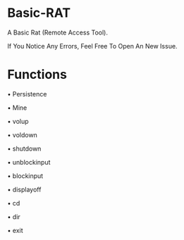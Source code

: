 # Basic-RAT
A Basic Rat (Remote Access Tool).

If You Notice Any Errors, Feel Free To Open An New Issue.

# Functions
• Persistence

• Mine

• volup

• voldown

• shutdown

• unblockinput

• blockinput

• displayoff

• cd

• dir

• exit
